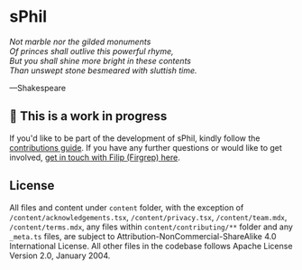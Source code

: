 # sPhil

_Not marble nor the gilded monuments_  
_Of princes shall outlive this powerful rhyme,_  
_But you shall shine more bright in these contents_  
_Than unswept stone besmeared with sluttish time._

&mdash;Shakespeare

## 🚧 This is a work in progress

If you'd like to be part of the development of sPhil, kindly follow the
[contributions guide](https://github.com/systemphil/sphil/blob/main/CONTRIBUTING.md).
If you have any further questions or would like to get involved,
[get in touch with Filip (Firgrep) here](mailto:service@systemphil.com).

## License

All files and content under `content` folder, with the exception of
`/content/acknowledgements.tsx`, `/content/privacy.tsx`, `/content/team.mdx`,
`/content/terms.mdx`, any files within `content/contributing/**` folder and any
`_meta.ts` files, are subject to Attribution-NonCommercial-ShareAlike 4.0
International License. All other files in the codebase follows Apache License
Version 2.0, January 2004.
